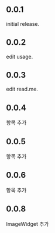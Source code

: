 ## 0.0.1
initial release.

## 0.0.2
edit usage.

## 0.0.3
edit read.me.

## 0.0.4
항목 추가

## 0.0.5
항목 추가

## 0.0.6
항목 추가

## 0.0.8
ImageWidget 추가 
